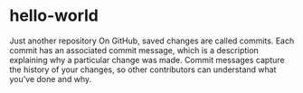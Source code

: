 # hello-world
Just another repository
On GitHub, saved changes are called commits. 
Each commit has an associated commit message, 
which is a description explaining why a particular change was made. 
Commit messages capture the history of your changes, 
so other contributors can understand what you’ve done and why.
